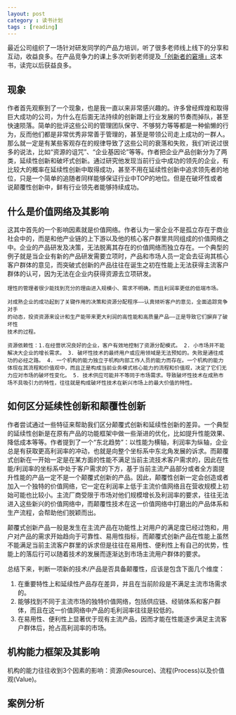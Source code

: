 ```yaml
---
layout: post
category : 读书计划
tags : [reading]
---
```


最近公司组织了一场针对研发同学的产品力培训，听了很多老师线上线下的分享和互动，收益良多。在产品竞争力的课上多次听到老师提及[「创新者的窘境」](https://book.douban.com/subject/25807982/)这本书，读完以后获益良多。

## 现象

作者首先观察到了一个现象，也是我一直以来非常感兴趣的。许多曾经辉煌和取得巨大成功的公司，为什么在后面无法持续的创新跟上行业发展的节奏而掉队，甚至快速陨落。简单的批评这些公司的管理团队保守、不够努力等等都是一种偷懒的行为，反而他们都是非常优秀非常善于管理的，甚至是带领公司走上成功的一群人。那么就一定是有某些客观存在的规律导致了这些公司的衰落和失败，我们听说过很多的说法，比如“资源的诅咒”、“企业基因论”等等。作者把企业产品创新分为了两类，延续性创新和破坏式创新。通过研究他发现当前行业中成功的领先的企业，有比较大的概率在延续性创新中取得成功，甚至不用在延续性创新中追求领先者的地位，只是一个简单的追随者同样能够保证行业中TOP的地位。但是在破坏性或者说颠覆性创新中，鲜有行业领先者能够持续成功。

## 什么是价值网络及其影响

这其中首先的一个影响因素就是价值网络。作者认为一家企业不是孤立存在于商业社会中的，而是和他产业链的上下游以及他的核心客户群里共同组成的价值网络之中。企业的产品研发及决策，无法脱离其存在的价值网络而独立存在。一个典型的例子就是当企业有新的产品研发需要立项时，产品和市场人员一定会去征询其核心客户群体的意见，而突破式创新的产品往往在诞生之初在性能上无法获得主流客户群体的认可，因为无法在企业内获得资源去立项研发。

```
理性的管理者很少能找到充分的理由进入规模小、需求不明确，而且利润率更低的低端市场。

对成熟企业的成功起到了关键作用的决策和资源分配程序——认真倾听客户的意见，全面追踪竞争对手
的动态，投资资源来设计和生产能带来更大利润的高性能和高质量产品——正是导致它们摒弃了破坏性
技术的过程。

资源依赖性：1.在经营状况良好的企业，客户有效地控制了资源分配模式。 2. 小市场并不能解决大企业的增长需求。 3. 破坏性技术的最终用户或应用领域是无法预知的。失败是通往成功的必经之路。 4. 一个机构的能力独立于机构内部工作人员的能力而存在。一个机构的能力体现在其流程和价值观中，而且正是构成当前业务模式核心能力的流程和价值观，决定了它们无力应对市场的破坏性变化。 5. 技术供应可能并不等同于市场需求。导致破坏性技术在成熟市场不具吸引力的特性，往往就是构成破坏性技术在新兴市场上的最大价值的特性。
```


## 如何区分延续性创新和颠覆性创新

作者尝试通过一些特征来帮助我们区分颠覆式创新和延续性创新的差异。一个典型的延续性创新是在原有产品的功能框架中做一些渐进的优化，比如提升性能效果、降低成本等等。作者提到了一个“东北趋势”：以性能为横轴，利润率为纵轴，企业总是有获取更高利润率的冲动，也就是向整个坐标系中东北角发展的诉求。而颠覆式创新在一开始一定是在某方面的性能不满足当前主流技术客户需求的，因此在性能/利润率的坐标系中处于客户需求的下方，基于当前主流产品部分或者全方面提升性能的产品一定不是一个颠覆式创新的产品。因此，颠覆性创新一定会创造或者加入一个独特的价值网络，它一定在利润率上低于主流价值网络且在营收规模上初始可能也比较小。主流厂商受限于市场对他们规模增长及利润率的要求，往往无法进入这些新兴的价值网络中，而颠覆性技术在这一价值网络中打磨出的产品体系和生产流程，会帮助他们脱颖而出。

颠覆式创新产品一般是发生在主流产品在功能性上对用户的满足度已经过饱和，用户对产品的需求开始趋向于可靠性、易用性指标，而颠覆式创新产品在性能上虽然不能满足当前主流客户群里的诉求但是往往在易用性、便利性上有自己的优势，性能上的落后行可以随着技术的发展而逐渐达到市场主流用户群体的要求。

总结下来，判断一项新的技术/产品是否具备颠覆性，应该是包含下面几个维度：
1. 在重要特性上和延续性产品存在差异，并且在当前阶段是不满足主流市场需求的。
2. 能够找到不同于主流市场的独特价值网络，包括供应链、经销体系和客户群体，而且在这一价值网络中产品的毛利润率往往是较低的。
3. 在易用性、便利性上显著优于现有主流产品，因而才能在性能逐步满足主流客户群体后，抢占高利润率的市场。

## 机构能力框架及其影响

机构的能力往往收到3个因素的影响：资源(Resource)、流程(Process)以及价值观(Value)。

## 案例分析